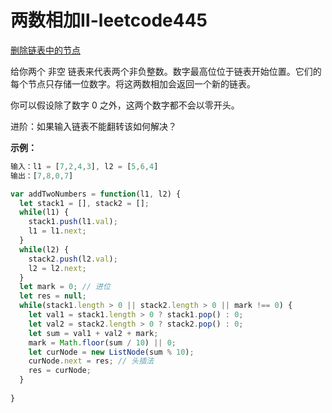 # 两数相加Ⅱ-leetcode445

<a href="https://leetcode-cn.com/problems/delete-node-in-a-linked-list/" target="_blank">删除链表中的节点</a>

给你两个 非空 链表来代表两个非负整数。数字最高位位于链表开始位置。它们的每个节点只存储一位数字。将这两数相加会返回一个新的链表。

你可以假设除了数字 0 之外，这两个数字都不会以零开头。



进阶：如果输入链表不能翻转该如何解决？



**示例：**

```js
输入：l1 = [7,2,4,3], l2 = [5,6,4]
输出：[7,8,0,7]
```



```js
var addTwoNumbers = function(l1, l2) {
  let stack1 = [], stack2 = [];
  while(l1) {
    stack1.push(l1.val);
    l1 = l1.next;
  }
  while(l2) {
    stack2.push(l2.val);
    l2 = l2.next;
  }
  let mark = 0; // 进位
  let res = null;
  while(stack1.length > 0 || stack2.length > 0 || mark !== 0) {
    let val1 = stack1.length > 0 ? stack1.pop() : 0;
    let val2 = stack2.length > 0 ? stack2.pop() : 0;
    let sum = val1 + val2 + mark;
    mark = Math.floor(sum / 10) || 0;
    let curNode = new ListNode(sum % 10);
    curNode.next = res; // 头插法
    res = curNode;
  }
  
}
```





